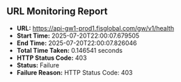 ## URL Monitoring Report

- **URL:** https://api-gw1-prod1.fisglobal.com/gw/v1/health
- **Start Time:** 2025-07-20T22:00:07.679505
- **End Time:** 2025-07-20T22:00:07.826046
- **Total Time Taken:** 0.146541 seconds
- **HTTP Status Code:** 403
- **Status:** Failure
- **Failure Reason:** HTTP Status Code: 403
